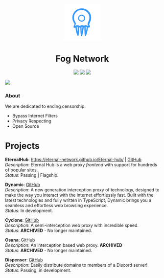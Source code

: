 <p align="center">
<img width="120px" src="https://raw.githubusercontent.com/FogNetwork/.github/main/img/FN2.png">
</p>

<h1 align="center">Fog Network</h1>

<p align="center">
<a href="https://discord.gg/QGwumCE4"><img height="30px" src="https://img.shields.io/badge/Discord-7289DA?style=for-the-badge&logo=discord&logoColor=white"><img></a>
<a href="https://twitter.com/Fog_Network"><img height="30px" src="https://img.shields.io/badge/Twitter-1DA1F2?style=for-the-badge&logo=twitter&logoColor=white"><img></a>
<a href="https://reddit.com/r/FogNetwork"><img height="30px" src="https://img.shields.io/badge/Reddit-FF4500?style=for-the-badge&logo=reddit&logoColor=white"><img></a>
  <p>
<a href="https://eternal-network.github.io/"><img src="https://img.shields.io/website?down_message=eternal-network.github.io%20is%20down%20&style=for-the-badge&up_message=eternal-network.github.io%20is%20up%21&url=https%3A%2F%2Fneealdon3.github.io"></img></a>
  </p>
</p>

### About
We are dedicated to ending censorship.

- Bypass Internet Filters
- Privacy Respecting
- Open Source

#  Projects

**EternalHub**: https://eternal-network.github.io/Eternal-hub/ | [GitHub](https://github.com/Eternal-Network/Eternal-hub)
<br>
*Description*: Eternal Hub is a web proxy *frontend* with support for hundreds of popular sites.
<br>
*Status*: Passing | Flagship. 

**Dynamic**: [GitHub](https://github.com/NebulaServices/Dynamic)
<br>
*Description*: A new generation interception proxy of technology, designed to make the way you interact with the internet effortlessly fast. Built with the latest technologies and fully written in TypeScript, Dynamic brings you a seamless and effortless web browsing experience.
<br>
*Status*: In development. 

**Cyclone**: [GitHub](https://github.com/NebulaServices/Cyclone)
<br>
*Description*: A semi-interception web proxy with incredible speed. 
<br>
*Status*: **ARCHIVED** - No longer maintained.

**Osana**: [GitHub](https://github.com/NebulaServices/Osana)
<br>
*Description*: An interception based web proxy. **ARCHIVED**
<br>
*Status*: **ARCHIVED** - No longer maintained. 

**Dispenser**: [GitHub](https://nebulaservices.github.io/Dispenser/)
<br>
*Description*: Easily distribute domains to members of a Discord server!
<br>
*Status*: Passing, in development.
